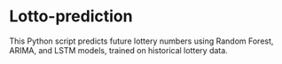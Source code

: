 # Lotto-prediction
This Python script predicts future lottery numbers using Random Forest, ARIMA, and LSTM models, trained on historical lottery data.
